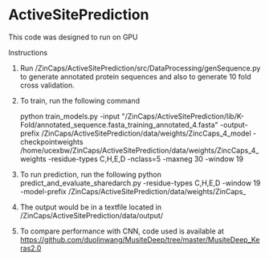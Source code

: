 # ActiveSitePrediction

This code was designed to run on GPU 
 
Instructions
1. Run /ZinCaps/ActiveSitePrediction/src/DataProcessing/genSequence.py
to generate annotated protein sequences and also to generate 10 fold cross validation.

2. To train, run the following command

    python train_models.py -input "/ZinCaps/ActiveSitePrediction/lib/K-Fold/annotated_sequence.fasta_training_annotated_4.fasta" 
    -output-prefix /ZinCaps/ActiveSitePrediction/data/weights/ZincCaps_4_model -checkpointweights 
    /home/ucexbw/ZinCaps/ActiveSitePrediction/data/weights/ZincCaps_4_weights -residue-types C,H,E,D -nclass=5 -maxneg 30 -window 19

3. To run prediction, run the following
    python predict_and_evaluate_sharedarch.py -residue-types C,H,E,D -window 19 -model-prefix 
    /ZinCaps/ActiveSitePrediction/data/weights/ZinCaps_ 

4. The output would be in a textfile located in /ZinCaps/ActiveSitePrediction/data/output/

5. To compare performance with CNN, code used is available at 
     https://github.com/duolinwang/MusiteDeep/tree/master/MusiteDeep_Keras2.0
